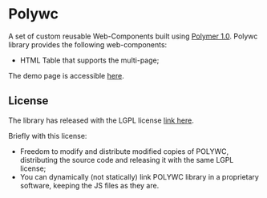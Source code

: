 # Polywc

A set of custom reusable Web-Components built using [Polymer 1.0](https://www.polymer-project.org/1.0/). Polywc library provides the following web-components:

 - HTML Table that supports the multi-page;

The demo page is accessible [here](http://donpir.github.io/polywc).
 
## License 

The library has released with the LGPL license [link here](http://www.gnu.org/licenses/lgpl.html).

Briefly with this license:
 
 - Freedom to modify and distribute modified copies of POLYWC, distributing the source code and releasing it with the same LGPL license;
 - You can dynamically (not statically) link POLYWC library in a proprietary software, keeping the JS files as they are.


